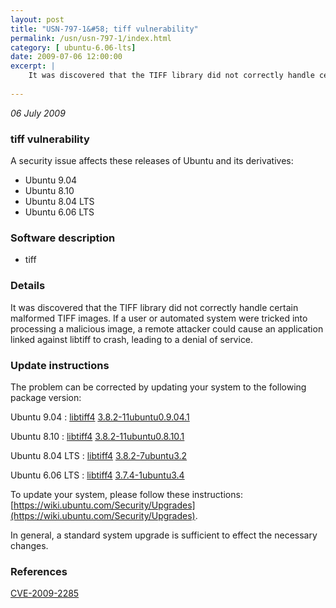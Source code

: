 ```yaml
---
layout: post
title: "USN-797-1&#58; tiff vulnerability"
permalink: /usn/usn-797-1/index.html
category: [ ubuntu-6.06-lts]
date: 2009-07-06 12:00:00
excerpt: |
    It was discovered that the TIFF library did not correctly handle certain malformed TIFF images. If a user or automated system were tricked into processing a malicious image, a remote attacker could cause an application linked against libtiff to crash, leading to a denial of service. 
    
--- 
```

 
 

*06 July 2009*

### tiff vulnerability

A security issue affects these releases of Ubuntu and its derivatives:

* Ubuntu 9.04
* Ubuntu 8.10
* Ubuntu 8.04 LTS
* Ubuntu 6.06 LTS

### Software description

* tiff 

### Details

It was discovered that the TIFF library did not correctly handle certain malformed TIFF images. If a user or automated system were tricked into processing a malicious image, a remote attacker could cause an application linked against libtiff to crash, leading to a denial of service. 

### Update instructions

The problem can be corrected by updating your system to the following package version:

Ubuntu 9.04
 : [libtiff4](https://launchpad.net/ubuntu/+source/tiff) <span> [3.8.2-11ubuntu0.9.04.1](https://launchpad.net/ubuntu/+source/tiff/3.8.2-11ubuntu0.9.04.1) </span> 

Ubuntu 8.10
 : [libtiff4](https://launchpad.net/ubuntu/+source/tiff) <span> [3.8.2-11ubuntu0.8.10.1](https://launchpad.net/ubuntu/+source/tiff/3.8.2-11ubuntu0.8.10.1) </span> 

Ubuntu 8.04 LTS
 : [libtiff4](https://launchpad.net/ubuntu/+source/tiff) <span> [3.8.2-7ubuntu3.2](https://launchpad.net/ubuntu/+source/tiff/3.8.2-7ubuntu3.2) </span> 

Ubuntu 6.06 LTS
 : [libtiff4](https://launchpad.net/ubuntu/+source/tiff) <span> [3.7.4-1ubuntu3.4](https://launchpad.net/ubuntu/+source/tiff/3.7.4-1ubuntu3.4) </span> 

To update your system, please follow these instructions: [https://wiki.ubuntu.com/Security/Upgrades](https://wiki.ubuntu.com/Security/Upgrades).

In general, a standard system upgrade is sufficient to effect the necessary changes. 

### References

 
 [CVE-2009-2285](http://people.ubuntu.com/~ubuntu-security/cve/CVE-2009-2285)
 

